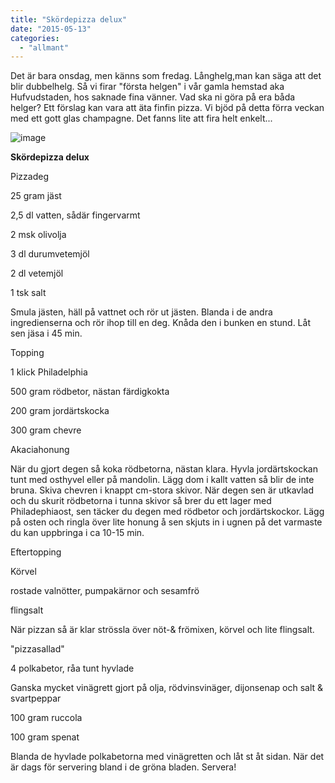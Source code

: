 ```yaml
---
title: "Skördepizza delux"
date: "2015-05-13"
categories: 
  - "allmant"
---
```


Det är bara onsdag, men känns som fredag. Långhelg,man kan säga att det blir dubbelhelg. Så vi firar "första helgen" i vår gamla hemstad aka Hufvudstaden, hos saknade fina vänner. Vad ska ni göra på era båda helger? Ett förslag kan vara att äta finfin pizza. Vi bjöd på detta förra veckan med ett gott glas champagne. Det fanns lite att fira helt enkelt...

![image](/static/img/image3-1024x768.jpg)

**Skördepizza delux**

Pizzadeg

25 gram jäst

2,5 dl vatten, sådär fingervarmt

2 msk olivolja

3 dl durumvetemjöl

2 dl vetemjöl

1 tsk salt

Smula jästen, häll på vattnet och rör ut jästen. Blanda i de andra ingredienserna och rör ihop till en deg. Knåda den i bunken en stund. Låt sen jäsa i 45 min.

Topping

1 klick Philadelphia

500 gram rödbetor, nästan färdigkokta

200 gram jordärtskocka

300 gram chevre

Akaciahonung

När du gjort degen så koka rödbetorna, nästan klara. Hyvla jordärtskockan tunt med osthyvel eller på mandolin. Lägg dom i kallt vatten så blir de inte bruna. Skiva chevren i knappt cm-stora skivor. När degen sen är utkavlad och du skurit rödbetorna i tunna skivor så brer du ett lager med Philadephiaost, sen täcker du degen med rödbetor och jordärtskockor. Lägg på osten och ringla över lite honung å sen skjuts in i ugnen på det varmaste du kan uppbringa i ca 10-15 min.

Eftertopping

Körvel

rostade valnötter, pumpakärnor och sesamfrö

flingsalt

När pizzan så är klar strössla över nöt-& frömixen, körvel och lite flingsalt.

"pizzasallad"

4 polkabetor, råa tunt hyvlade

Ganska mycket vinägrett gjort på olja, rödvinsvinäger, dijonsenap och salt & svartpeppar

100 gram ruccola

100 gram spenat

Blanda de hyvlade polkabetorna med vinägretten och låt st åt sidan. När det är dags för servering bland i de gröna bladen. Servera!
